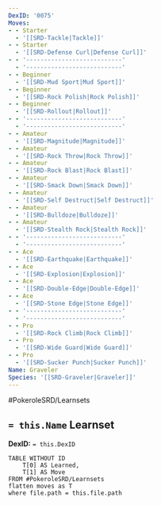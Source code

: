 ```yaml
---
DexID: '0075'
Moves:
- - Starter
  - '[[SRD-Tackle|Tackle]]'
- - Starter
  - '[[SRD-Defense Curl|Defense Curl]]'
- - '---------------------------'
  - '---------------------------'
- - Beginner
  - '[[SRD-Mud Sport|Mud Sport]]'
- - Beginner
  - '[[SRD-Rock Polish|Rock Polish]]'
- - Beginner
  - '[[SRD-Rollout|Rollout]]'
- - '---------------------------'
  - '---------------------------'
- - Amateur
  - '[[SRD-Magnitude|Magnitude]]'
- - Amateur
  - '[[SRD-Rock Throw|Rock Throw]]'
- - Amateur
  - '[[SRD-Rock Blast|Rock Blast]]'
- - Amateur
  - '[[SRD-Smack Down|Smack Down]]'
- - Amateur
  - '[[SRD-Self Destruct|Self Destruct]]'
- - Amateur
  - '[[SRD-Bulldoze|Bulldoze]]'
- - Amateur
  - '[[SRD-Stealth Rock|Stealth Rock]]'
- - '---------------------------'
  - '---------------------------'
- - Ace
  - '[[SRD-Earthquake|Earthquake]]'
- - Ace
  - '[[SRD-Explosion|Explosion]]'
- - Ace
  - '[[SRD-Double-Edge|Double-Edge]]'
- - Ace
  - '[[SRD-Stone Edge|Stone Edge]]'
- - '---------------------------'
  - '---------------------------'
- - Pro
  - '[[SRD-Rock Climb|Rock Climb]]'
- - Pro
  - '[[SRD-Wide Guard|Wide Guard]]'
- - Pro
  - '[[SRD-Sucker Punch|Sucker Punch]]'
Name: Graveler
Species: '[[SRD-Graveler|Graveler]]'
---
```


#PokeroleSRD/Learnsets

## `= this.Name` Learnset

**DexID:** `= this.DexID`

```dataview
TABLE WITHOUT ID
    T[0] AS Learned,
    T[1] AS Move
FROM #PokeroleSRD/Learnsets
flatten moves as T
where file.path = this.file.path
```
